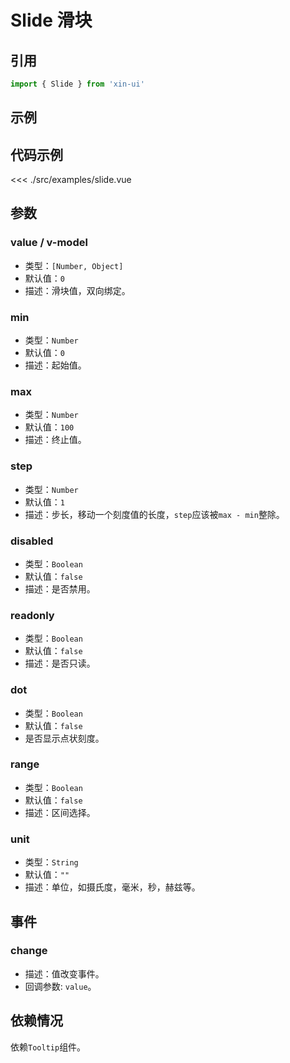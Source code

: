 # Slide 滑块

## 引用
```js
import { Slide } from 'xin-ui'
```

## 示例
<div>
  <example-slide/>
</div>

## 代码示例
<<< ./src/examples/slide.vue

## 参数

### value / v-model

* 类型：`[Number, Object]`
* 默认值：`0`
* 描述：滑块值，双向绑定。

### min

* 类型：`Number`
* 默认值：`0`
* 描述：起始值。

### max

* 类型：`Number`
* 默认值：`100`
* 描述：终止值。

### step

* 类型：`Number`
* 默认值：`1`
* 描述：步长，移动一个刻度值的长度，`step`应该被`max - min`整除。

### disabled

* 类型：`Boolean`
* 默认值：`false`
* 描述：是否禁用。

### readonly

* 类型：`Boolean`
* 默认值：`false`
* 描述：是否只读。

### dot

* 类型：`Boolean`
* 默认值：`false`
* 是否显示点状刻度。

### range

* 类型：`Boolean`
* 默认值：`false`
* 描述：区间选择。

### unit

* 类型：`String`
* 默认值：`""`
* 描述：单位，如摄氏度，毫米，秒，赫兹等。

## 事件

### change
* 描述：值改变事件。
* 回调参数: `value`。

## 依赖情况

依赖`Tooltip`组件。






